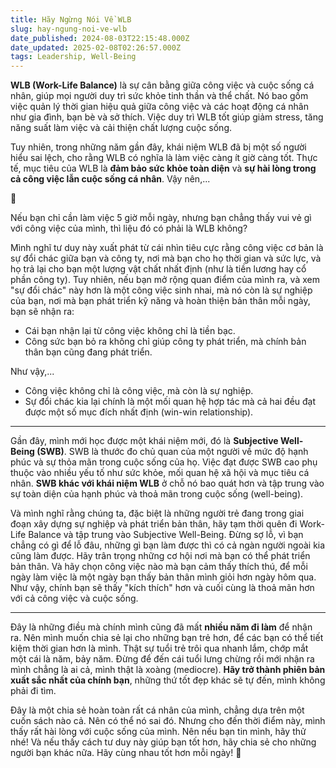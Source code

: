 ```yaml
---
title: Hãy Ngừng Nói Về WLB
slug: hay-ngung-noi-ve-wlb
date_published: 2024-08-03T22:15:48.000Z
date_updated: 2025-02-08T02:26:57.000Z
tags: Leadership, Well-Being
---
```


**WLB (Work-Life Balance)** là sự cân bằng giữa công việc và cuộc sống cá nhân, giúp mọi người duy trì sức khỏe tinh thần và thể chất. Nó bao gồm việc quản lý thời gian hiệu quả giữa công việc và các hoạt động cá nhân như gia đình, bạn bè và sở thích. Việc duy trì WLB tốt giúp giảm stress, tăng năng suất làm việc và cải thiện chất lượng cuộc sống.

Tuy nhiên, trong những năm gần đây, khái niệm WLB đã bị một số người hiểu sai lệch, cho rằng WLB có nghĩa là làm việc càng ít giờ càng tốt. Thực tế, mục tiêu của WLB là **đảm bảo sức khỏe toàn diện** và **sự hài lòng trong cả công việc lẫn cuộc sống cá nhân**. Vậy nên,...

🤔

Nếu bạn chỉ cần làm việc 5 giờ mỗi ngày, nhưng bạn chẳng thấy vui vẻ gì với công việc của mình, thì liệu đó có phải là WLB không?

Mình nghĩ tư duy này xuất phát từ cái nhìn tiêu cực rằng công việc cơ bản là sự đổi chác giữa bạn và công ty, nơi mà bạn cho họ thời gian và sức lực, và họ trả lại cho bạn một lượng vật chất nhất định (như là tiền lương hay cổ phần công ty). Tuy nhiên, nếu bạn mở rộng quan điểm của mình ra, và xem "sự đổi chác" này hơn là một công việc sinh nhai, mà nó còn là sự nghiệp của bạn, nơi mà bạn phát triển kỹ năng và hoàn thiện bản thân mỗi ngày, bạn sẽ nhận ra: 

- Cái bạn nhận lại từ công việc không chỉ là tiền bạc.
- Công sức bạn bỏ ra không chỉ giúp công ty phát triển, mà chính bản thân bạn cũng đang phát triển. 

Như vậy,... 

- Công việc không chỉ là công việc, mà còn là sự nghiệp.
- Sự đổi chác kia lại chính là một mối quan hệ hợp tác mà cả hai đều đạt được một số mục đích nhất định (win-win relationship).

---

Gần đây, mình mới học được một khái niệm mới, đó là **Subjective Well-Being (SWB)**. SWB là thước đo chủ quan của một người về mức độ hạnh phúc và sự thỏa mãn trong cuộc sống của họ. Việc đạt được SWB cao phụ thuộc vào nhiều yếu tố như sức khỏe, mối quan hệ xã hội và mục tiêu cá nhân. **SWB khác với khái niệm WLB** ở chỗ nó bao quát hơn và tập trung vào sự toàn diện của hạnh phúc và thoả mãn trong cuộc sống (well-being). 

Và mình nghĩ rằng chúng ta, đặc biệt là những người trẻ đang trong giai đoạn xây dựng sự nghiệp và phát triển bản thân, hãy tạm thời quên đi Work-Life Balance và tập trung vào Subjective Well-Being. Đừng sợ lỗ, vì bạn chẳng có gì để lỗ đâu, những gì bạn làm được thì có cả ngàn người ngoài kia cũng làm được. Hãy trân trọng những cơ hội nơi mà bạn có thể phát triển bản thân. Và hãy chọn công việc nào mà bạn cảm thấy thích thú, để mỗi ngày làm việc là một ngày bạn thấy bản thân mình giỏi hơn ngày hôm qua. Như vậy, chính bạn sẽ thấy "kích thích" hơn và cuối cùng là thoả mãn hơn với cả công việc và cuộc sống.

---

Đây là những điều mà chính mình cũng đã mất **nhiều năm đi làm** để nhận ra. Nên mình muốn chia sẻ lại cho những bạn trẻ hơn, để các bạn có thể tiết kiệm thời gian hơn là mình. Thật sự tuổi trẻ trôi qua nhanh lắm, chớp mắt một cái là năm, bảy năm. Đừng để đến cái tuổi lưng chừng rồi mới nhận ra mình chẳng là ai cả, mình thật là xoàng (mediocre). **Hãy trở thành phiên bản xuất sắc nhất của chính bạn**, những thứ tốt đẹp khác sẽ tự đến, mình không phải đi tìm.

Đây là một chia sẻ hoàn toàn rất cá nhân của mình, chẳng dựa trên một cuốn sách nào cả. Nên có thể nó sai đó. Nhưng cho đến thời điểm này, mình thấy rất hài lòng với cuộc sống của mình. Nên nếu bạn tin mình, hãy thử nhé! Và nếu thấy cách tư duy này giúp bạn tốt hơn, hãy chia sẻ cho những người bạn khác nữa. Hãy cùng nhau tốt hơn mỗi ngày! 💪
